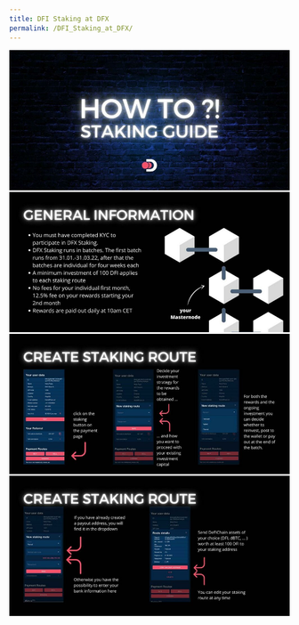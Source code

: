 ```yaml
---
title: DFI Staking at DFX
permalink: /DFI_Staking_at_DFX/
---
```


![](./../media/Photo_2022-01-30_14-53-14.jpg)
![](./../media//Photo_2022-01-30_14-53-16.jpg)
![](./../media//Photo_2022-01-30_14-53-17.jpg)
![](./../media//Photo_2022-01-30_14-53-19.jpg)
